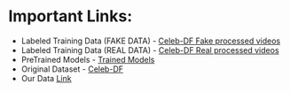 # Important Links:
- Labeled Training Data (FAKE DATA) - [Celeb-DF Fake processed videos](https://drive.google.com/drive/folders/1SxCb_Wr7N4Wsc-uvjUl0i-6PpwYmwN65?usp=sharing)
- Labeled Training Data (REAL DATA) - [Celeb-DF Real processed videos](https://drive.google.com/drive/folders/1g97v9JoD3pCKA2TxHe8ZLRe4buX2siCQ?usp=sharing)
- PreTrained Models - [Trained Models](https://drive.google.com/drive/folders/1UX8jXUXyEjhLLZ38tcgOwGsZ6XFSLDJ-?usp=sharing)
- Original Dataset - [Celeb-DF](https://github.com/yuezunli/celeb-deepfakeforensics)
- Our Data [Link](https://drive.google.com/drive/folders/1YphKAEDKx-XwKOZHwEDKTCWzQJ_xVnY_?usp=sharing)